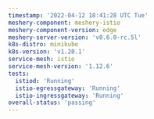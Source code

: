 ```yaml
---
timestamp: '2022-04-12 18:41:28 UTC Tue'
meshery-component: meshery-istio
meshery-component-version: edge
meshery-server-version: 'v0.6.0-rc.5l'
k8s-distro: minikube
k8s-version: 'v1.20.1'
service-mesh: istio
service-mesh-version: '1.12.6'
tests:
  istiod: 'Running'
  istio-egressgateway: 'Running'
  istio-ingressgateway: 'Running'
overall-status: 'passing'
---
```

